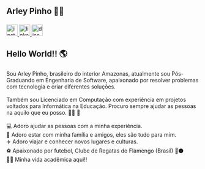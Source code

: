 <h2 align="left">Arley Pinho 🥷🏾</h2>

###

<div align="left">
  <a href="https://www.instagram.com/arleypinho_?igsh=bmN0czJha3U4Ympr&utm_source=qr" target="_blank">
    <img src="https://img.shields.io/static/v1?message=Instagram&logo=instagram&label=&color=000&logoColor=white&labelColor=&style=for-the-badge" height="29" alt="instagram logo"  />
  </a>
  <a href="https://www.linkedin.com/in/arleypinho" target="_blank">
    <img src="https://img.shields.io/static/v1?message=LinkedIn&logo=linkedin&label=&color=000&logoColor=white&labelColor=&style=for-the-badge" height="29" alt="linkedin logo"  />
  </a>
  <a href="Discordapp.com/users/1226873654537883789" target="_blank">
    <img src="https://img.shields.io/static/v1?message=Discord&logo=discord&label=&color=000&logoColor=white&labelColor=&style=for-the-badge" height="29" alt="discord logo"  />
  </a>
</div>

###

<h2 align="left">Hello World!! 🌎</h2>

###

<p align="left">Sou Arley Pinho, brasileiro do interior Amazonas, atualmente sou Pós-Graduando em Engenharia de Software, apaixonado por resolver problemas com tecnologia e criar diferentes soluções.<br><br>Também sou Licenciado em Computação com experiência em projetos voltados para Informática na Educação. Procuro sempre ajudar as pessoas na aquilo que eu posso. 👨‍💻 🚀<br><br>💻 Adoro ajudar as pessoas com a minha experiência.<br>🏡 Adoro estar com minha família e amigos, eles são tudo para mim.<br>✈️ Adoro viajar e conhecer novos lugares e culturas.<br>⚽ Apaixonado por futebol, Clube de Regatas do Flamengo (Brasil) 🔴⚫️<br>👨‍🎓 Minha vida acadêmica aqui!!</p>

###

